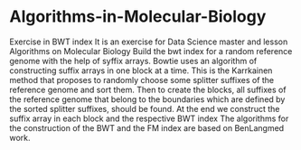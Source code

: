 # Algorithms-in-Molecular-Biology
Exercise in BWT index
It is an exercise for Data Science master and lesson Algorithms on Molecular Biology
Build the bwt index for a random reference genome with the help of syffix arrays.
Bowtie uses an algorithm of constructing suffix arrays in one block at a time.
This is the Karrkainen method that proposes to  randomly choose some splitter suffixes of the reference genome and sort them.
Then to create the blocks, all suffixes of the reference genome that belong to the boundaries which are defined by the sorted splitter suffixes, should be found.
At the end we construct the suffix array in each block and the respective BWT index
The algorithms for the construction of the BWT and the FM index are based on BenLangmed work.
